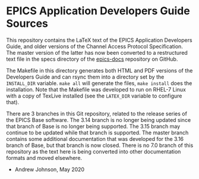 # EPICS Application Developers Guide Sources

This repository contains the LaTeX text of the EPICS Application
Developers Guide, and older versions of the Channel Access Protocol
Specification. The master version of the latter has now been converted
to a restructured text file in the specs directory of the
[epics-docs](https://github.com/epics-docs/epics-docs) repository on
GitHub.

The Makefile in this directory generates both HTML and PDF versions of
the Developers Guide and can rsync them into a directory set by the
`INSTALL_DIR` variable. `make all` will generate the files, `make
install` does the installation. Note that the Makefile was developed to
run on RHEL-7 Linux with a copy of TexLive installed (see the
`LATEX_DIR` variable to configure that).

There are 3 branches in this Git repository, related to the release
series of the EPICS Base software. The 3.14 branch is no longer being
updated since that branch of Base is no longer being supported. The 3.15
branch may continue to be updated while that branch is supported. The
master branch contains some additional documentation that was developed
for the 3.16 branch of Base, but that branch is now closed. There is no
7.0 branch of this repository as the text here is being converted into
other documentation formats and moved elsewhere.

- Andrew Johnson, May 2020
